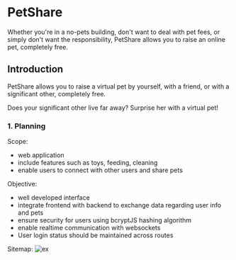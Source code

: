 # PetShare

Whether you're in a no-pets building, don't want to deal with pet fees, or simply don't want the responsibility, PetShare allows you to raise an online pet, completely free.

## Introduction

PetShare allows you to raise a virtual pet by yourself, with a friend, or with a significant other, completely free.

Does your significant other live far away? Surprise her with a virtual pet!


### 1. Planning

Scope: 
- web application
- include features such as toys, feeding, cleaning
- enable users to connect with other users and share pets

Objective:
- well developed interface
- integrate frontend with backend to exchange data regarding user info and pets
- ensure security for users using bcryptJS hashing algorithm
- enable realtime communication with websockets
- User login status should be maintained across routes

Sitemap:
![ex](https://cdn.glitch.global/dcb52c92-9cfa-4586-a1f5-7105f686edb4/Screenshot%202024-04-08%20at%2011.36.15%20AM.png?v=1712590598893)


